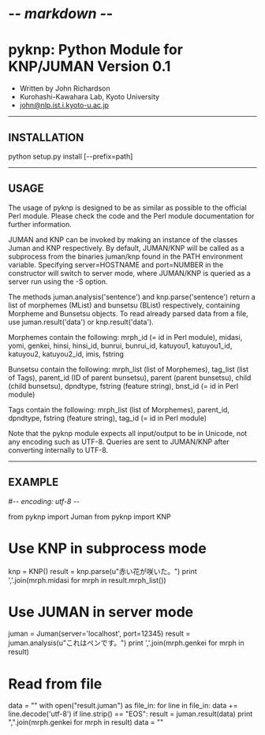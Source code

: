 -*- markdown -*-
================================================================================
pyknp: Python Module for KNP/JUMAN
Version 0.1
================================================================================

- Written by John Richardson
- Kurohashi-Kawahara Lab, Kyoto University
- john@nlp.ist.i.kyoto-u.ac.jp

--------------------------------------------------------------------------------
INSTALLATION
--------------------------------------------------------------------------------

python setup.py install [--prefix=path]

--------------------------------------------------------------------------------
USAGE
--------------------------------------------------------------------------------

The usage of pyknp is designed to be as similar as possible to the official
Perl module. Please check the code and the Perl module documentation for further
information.

JUMAN and KNP can be invoked by making an instance of the classes Juman and KNP
respectively. By default, JUMAN/KNP will be called as a subprocess from the
binaries juman/knp found in the PATH environment variable. Specifying
server=HOSTNAME and port=NUMBER in the constructor will switch to server mode,
where JUMAN/KNP is queried as a server run using the -S option.

The methods juman.analysis('sentence') and knp.parse('sentence') return a list
of morphemes (MList) and bunsetsu (BList) respectively, containing Morpheme and
Bunsetsu objects. To read already parsed data from a file, use
juman.result('data') or knp.result('data').

Morphemes contain the following:
    mrph_id (= id in Perl module), midasi, yomi, genkei, hinsi, hinsi_id,
    bunrui, bunrui_id, katuyou1, katuyou1_id, katuyou2, katuyou2_id, imis,
    fstring

Bunsetsu contain the following:
    mrph_list (list of Morphemes), tag_list (list of Tags), parent_id (ID of
    parent bunsetsu), parent (parent bunsetsu), child (child bunsetsu),
    dpndtype, fstring (feature string), bnst_id (= id in Perl module) 

Tags contain the following:
    mrph_list (list of Morphemes), parent_id, dpndtype, fstring (feature
    string), tag_id (= id in Perl module)

Note that the pyknp module expects all input/output to be in Unicode, not any
encoding such as UTF-8. Queries are sent to JUMAN/KNP after converting
internally to UTF-8.

--------------------------------------------------------------------------------
EXAMPLE
--------------------------------------------------------------------------------

#-*- encoding: utf-8 -*-

from pyknp import Juman
from pyknp import KNP

# Use KNP in subprocess mode
knp = KNP()
result = knp.parse(u"赤い花が咲いた。")
print ','.join(mrph.midasi for mrph in result.mrph_list())

# Use JUMAN in server mode
juman = Juman(server='localhost', port=12345)
result = juman.analysis(u"これはペンです。")
print ','.join(mrph.genkei for mrph in result)

# Read from file
data = ""
with open("result.juman") as file_in:
    for line in file_in:
        data += line.decode('utf-8')
        if line.strip() == "EOS":
            result = juman.result(data)
            print ",".join(mrph.genkei for mrph in result)
            data = ""
